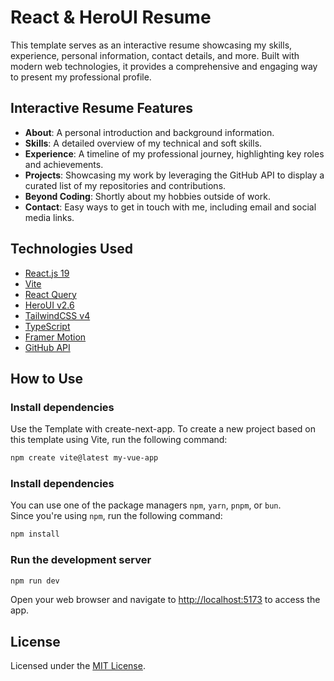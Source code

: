 # React & HeroUI Resume

This template serves as an interactive resume showcasing my skills, experience, personal information, contact details, and more.
Built with modern web technologies, it provides a comprehensive and engaging way to present my professional profile.

## Interactive Resume Features

- **About**: A personal introduction and background information.
- **Skills**: A detailed overview of my technical and soft skills.
- **Experience**: A timeline of my professional journey, highlighting key roles and achievements.
- **Projects**: Showcasing my work by leveraging the GitHub API to display a curated list of my repositories and contributions.
- **Beyond Coding**: Shortly about my hobbies outside of work.
- **Contact**: Easy ways to get in touch with me, including email and social media links.

## Technologies Used

- [React.js 19](https://react.dev/)
- [Vite](https://vite.dev/)
- [React Query](https://tanstack.com/query/latest)
- [HeroUI v2.6](https://www.heroui.com/)
- [TailwindCSS v4](https://tailwindcss.com/)
- [TypeScript](https://www.typescriptlang.org/)
- [Framer Motion](https://www.framer.com/motion/)
- [GitHub API](https://docs.github.com/en/rest)

## How to Use

### Install dependencies

Use the Template with create-next-app.
To create a new project based on this template using Vite, run the following command:

```bash
npm create vite@latest my-vue-app
```

### Install dependencies

You can use one of the package managers `npm`, `yarn`, `pnpm`, or `bun`.  
Since you're using `npm`, run the following command:

```bash
npm install
```

### Run the development server

```bash
npm run dev
```

Open your web browser and navigate to [http://localhost:5173](http://localhost:5173) to access the app.

## License

Licensed under the [MIT License](LICENSE).
